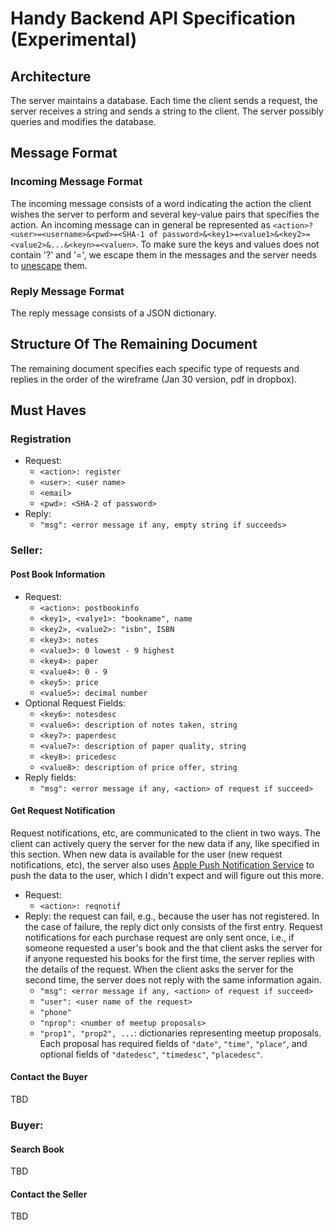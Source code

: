 # Handy Backend API Specification (Experimental)

## Architecture
The server maintains a database. Each time the client sends a request, the server receives a string and sends a string to the client. The server possibly queries and modifies the database. 

## Message Format
### Incoming Message Format
The incoming message consists of a word indicating the action the client wishes the server to perform and several key-value pairs that specifies the action. An incoming message can in general be represented as `<action>?<user>=<username>&<pwd>=<SHA-1 of password>&<key1>=<value1>&<key2>=<value2>&...&<keyn>=<valuen>`. To make sure the keys and values does not contain '?' and '=', we escape them in the messages and the server needs to [unescape](http://hackage.haskell.org/package/network-2.1.0.0/docs/Network-URI.html#v%3AunEscapeString) them. 

### Reply Message Format
The reply message consists of a JSON dictionary.

## Structure Of The Remaining Document
The remaining document specifies each specific type of requests and replies in the order of the wireframe (Jan 30 version, pdf in dropbox). 

## Must Haves
### Registration
* Request: 
  * `<action>: register`
  * `<user>: <user name>`
  * `<email>`
  * `<pwd>: <SHA-2 of password>`
* Reply: 
  * `"msg": <error message if any, empty string if succeeds>`

### Seller: 
#### Post Book Information
* Request: 
  * `<action>: postbookinfo`
  * `<key1>, <valye1>: "bookname", name`
  * `<key2>, <value2>: "isbn", ISBN`
  * `<key3>: notes`
  * `<value3>: 0 lowest - 9 highest`
  * `<key4>: paper`
  * `<value4>: 0 - 9`
  * `<key5>: price`
  * `<value5>: decimal number`
* Optional Request Fields: 
  * `<key6>: notesdesc`
  * `<value6>: description of notes taken, string`
  * `<key7>: paperdesc`
  * `<value7>: description of paper quality, string`
  * `<key8>: pricedesc`
  * `<value8>: description of price offer, string`
* Reply fields: 
  * `"msg": <error message if any, <action> of request if succeed>`

#### Get Request Notification
Request notifications, etc, are communicated to the client in two ways. The client can actively query the server for the new data if any, like specified in this section. When new data is available for the user (new request notifications, etc), the server also uses [Apple Push Notification Service](https://developer.apple.com/library/ios/documentation/NetworkingInternet/Conceptual/RemoteNotificationsPG/Chapters/ApplePushService.html) to push the data to the user, which I didn't expect and will figure out this more. 
* Request: 
  * `<action>: reqnotif`
* Reply: the request can fail, e.g., because the user has not registered. In the case of failure, the reply dict only consists of the first entry. Request notifications for each purchase request are only sent once, i.e., if someone requested a user's book and the that client asks the server for if anyone requested his books for the first time, the server replies with the details of the request. When the client asks the server for the second time, the server does not reply with the same information again. 
  * `"msg": <error message if any, <action> of request if succeed>`
  * `"user": <user name of the request>`
  * `"phone"`
  * `"nprop": <number of meetup proposals>`
  * `"prop1", "prop2", ...`: dictionaries representing meetup proposals. Each proposal has required fields of `"date"`, `"time"`, `"place"`, and optional fields of `"datedesc"`, `"timedesc"`, `"placedesc"`. 

#### Contact the Buyer
TBD

### Buyer: 
#### Search Book
TBD
#### Contact the Seller
TBD
